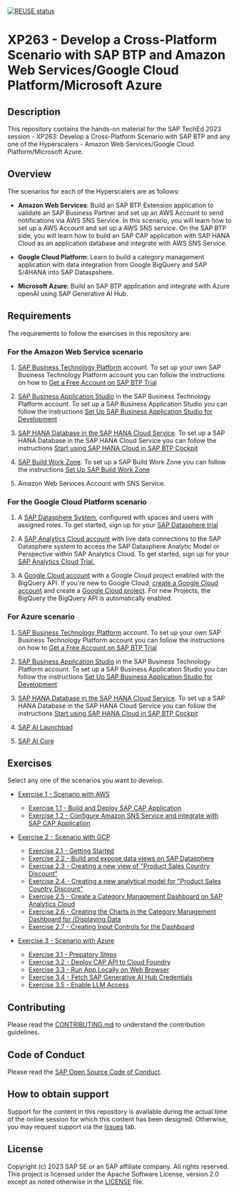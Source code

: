 [![REUSE status](https://api.reuse.software/badge/github.com/SAP-samples/teched2023-XP263)](https://api.reuse.software/info/github.com/SAP-samples/teched2023-XP263)

# XP263 - Develop a Cross-Platform Scenario with SAP BTP and Amazon Web Services/Google Cloud Platform/Microsoft Azure

## Description

This repository contains the hands-on material for the SAP TechEd 2023 session - XP263: Develop a Cross-Platform Scenario with SAP BTP and any one of the Hyperscalers - Amazon Web Services/Google Cloud Platform/Microsoft Azure. 

## Overview

The scenarios for each of the Hyperscalers are as follows:

- **Amazon Web Services**: Build an SAP BTP Extension application to validate an SAP Business Partner and set up an AWS Account to send notifications via AWS SNS Service. In this scenario, you will learn how to set up a AWS Account and set up a AWS SNS service. On the SAP BTP side, you will learn how to build an SAP CAP application with SAP HANA Cloud as an application database and integrate with AWS SNS Service.

- **Google Cloud Platform**: Learn to build a category management application with data integration from Google BigQuery and SAP S/4HANA into SAP Dataspshere. 

- **Microsoft Azure**: Build an SAP BTP application and integrate with Azure openAI using SAP Generative AI Hub.


## Requirements

The requirements to follow the exercises in this repository are:

### For the Amazon Web Service scenario

1. [SAP Business Technology Platform](https://www.sap.com/india/products/technology-platform.html) account. To set up your own SAP Business Technology Platform account you can follow the instructions on how to [Get a Free Account on SAP BTP Trial](https://developers.sap.com/tutorials/hcp-create-trial-account.html)

2. [SAP Business Application Studio](https://www.sap.com/products/technology-platform/business-application-studio.html) in the SAP Business Technology Platform account. To set up a SAP Business Application Studio you can follow the instructions [Set Up SAP Business Application Studio for Development ](https://developers.sap.com/tutorials/appstudio-onboarding.html)

3. [SAP HANA Database in the SAP HANA Cloud Service](https://www.sap.com/india/products/technology-platform/hana.html). To set up a SAP HANA Database in the SAP HANA Cloud Service you can follow the instructions [Start using SAP HANA Cloud in SAP BTP Cockpit](https://developers.sap.com/tutorials/hana-cloud-mission-trial-2.html) 

4. [SAP Build Work Zone](https://www.sap.com/india/products/technology-platform/workzone.html). To set up a SAP Build Work Zone you can follow the instructions [Set Up SAP Build Work Zone](https://developers.sap.com/tutorials/cp-portal-cloud-foundry-getting-started.html)  

5. Amazon Web Services Account with SNS Service.

### For the Google Cloud Platform scenario

1. A [SAP Datasphere System](https://www.sap.com/india/products/technology-platform/datasphere.html), configured with spaces and users with assigned roles. 
To get started, sign up for your [SAP Datasphere trial](https://www.sap.com/products/technology-platform/datasphere/trial.html)

2. A [SAP Analytics Cloud account](https://www.sap.com/india/products/technology-platform/cloud-analytics.html) with live data connections to the SAP Datasphere system to access the SAP Datasphere Analytic Model or Perspective within SAP Analytics Cloud.
To get started, sign up for your [SAP Analytics Cloud Trial.](https://www.sap.com/products/technology-platform/cloud-analytics/trial.html)

3. A [Google Cloud account](https://cloud.google.com) with a Google Cloud project enabled with the BigQuery API. If you're new to Google Cloud, [create a Google Cloud account](https://cloud.google.com/free/) and create a [Google Cloud project](https://developers.google.com/workspace/guides/create-project). For new Projects, the BigQuery the BigQuery API is automatically enabled. 

### For Azure scenario

1. [SAP Business Technology Platform](https://www.sap.com/india/products/technology-platform.html) account. To set up your own SAP Business Technology Platform account you can follow the instructions on how to [Get a Free Account on SAP BTP Trial](https://developers.sap.com/tutorials/hcp-create-trial-account.html)

2. [SAP Business Application Studio](https://www.sap.com/products/technology-platform/business-application-studio.html) in the SAP Business Technology Platform account. To set up a SAP Business Application Studio you can follow the instructions [Set Up SAP Business Application Studio for Development ](https://developers.sap.com/tutorials/appstudio-onboarding.html)

3. [SAP HANA Database in the SAP HANA Cloud Service](https://www.sap.com/india/products/technology-platform/hana.html). To set up a SAP HANA Database in the SAP HANA Cloud Service you can follow the instructions [Start using SAP HANA Cloud in SAP BTP Cockpit](https://developers.sap.com/tutorials/hana-cloud-mission-trial-2.html)
  
5. [SAP AI Launchpad](https://help.sap.com/docs/ai-launchpad)

6. [SAP AI Core](https://community.sap.com/topics/ai-core-artificial-intelligence) 

## Exercises

Select any one of the scenarios you want to develop. 


- [Exercise 1 - Scenario with AWS](exercises/AmazonWebServices/README.md)

    - [Exercise 1.1 - Build and Deploy SAP CAP Application](exercises/AmazonWebServices/ex1.1/README.md)
    - [Exercise 1.2 -  Configure Amazon SNS Service and integrate with SAP CAP Application](exercises/AmazonWebServices/ex1.2/README.md)
      
- [Exercise 2 - Scenario with GCP](exercises/GoogleCloudPlatform/)
    - [Exercise 2.1 - Getting Started](exercises/GoogleCloudPlatform/ex2.1/)
    - [Exercise 2.2 - Build and expose data views on SAP Datasphere](exercises/GoogleCloudPlatform/ex2.2/)
    - [Exercise 2.3 - Creating a new view of "Product Sales Country Discount"](exercises/GoogleCloudPlatform/ex2.3/)
    - [Exercise 2.4 - Creating a new analytical model for "Product Sales Country Discount"](exercises/GoogleCloudPlatform/ex2.4/)
    - [Exercise 2.5 - Create a Category Management Dashboard on SAP Analytics Cloud](exercises/GoogleCloudPlatform/ex2.5/)
    - [Exercise 2.6 - Creating the Charts in the Category Management Dashboard for /Displaying Data](exercises/GoogleCloudPlatform/ex2.6)
    - [Exercise 2.7 - Creating Input Controls for the Dashboard](exercises/GoogleCloudPlatform/ex2.7/)

- [Exercise 3 - Scenario with Azure](exercises/MicrosoftAzure/)
    - [Exercise 3.1 - Prepatory Steps](exercises/MicrosoftAzure/ex3.1/README.md)
    - [Exercise 3.2 - Deploy CAP API to Cloud Foundry](exercises/MicrosoftAzure/ex3.2/README.md)
    - [Exercise 3.3 - Run App Locally on Web Browser](exercises/MicrosoftAzure/ex3.3/README.md)
    - [Exercise 3.4 - Fetch SAP Generative AI Hub Credentials](exercises/MicrosoftAzure/ex3.4/README(OPTIONAL).md)
    - [Exercise 3.5 - Enable LLM Access](exercises/MicrosoftAzure/ex3.5/README.md)



## Contributing
Please read the [CONTRIBUTING.md](./CONTRIBUTING.md) to understand the contribution guidelines.

## Code of Conduct
Please read the [SAP Open Source Code of Conduct](https://github.com/SAP-samples/.github/blob/main/CODE_OF_CONDUCT.md).

## How to obtain support

Support for the content in this repository is available during the actual time of the online session for which this content has been designed. Otherwise, you may request support via the [Issues](../../issues) tab.

## License
Copyright (c) 2023 SAP SE or an SAP affiliate company. All rights reserved. This project is licensed under the Apache Software License, version 2.0 except as noted otherwise in the [LICENSE](LICENSES/Apache-2.0.txt) file.

